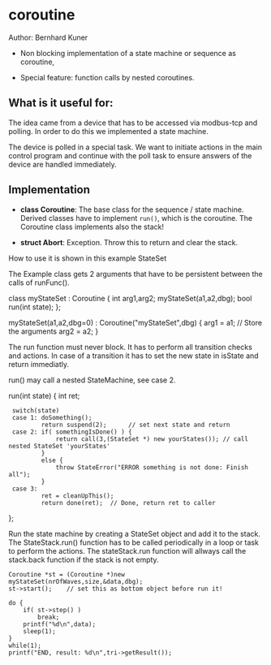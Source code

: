 # coroutine

Author: Bernhard Kuner

* Non blocking implementation of a state machine or sequence as coroutine,

* Special feature: function calls by nested coroutines.

## What is it useful for:

The idea came from a device that has to be accessed via modbus-tcp and polling. In order to 
do this we implemented a state machine.

The device is polled in a special task. We want to initiate actions in the main control program
and continue with the poll task to ensure answers of the device are handled immediately.

## Implementation

* **class Coroutine**: The base class for the sequence / state machine. Derived classes have to 
implement `run()`, which is the coroutine. The Coroutine class implements also the stack!

* **struct Abort**: Exception. Throw this to return and clear the stack. 

How to use it is shown in this example StateSet

The Example class gets 2 arguments that have to be persistent between the calls of runFunc().

class myStateSet : Coroutine
{
     int arg1,arg2;
     myStateSet(a1,a2,dbg);
     bool run(int state);
};

myStateSet(a1,a2,dbg=0)
: Coroutine("myStateSet",dbg)
{
     arg1 = a1;      // Store the arguments
     arg2 = a2;
}

The run function must never block. It has to perform all transition checks and actions. In case of a transition it has to set the new state in isState and return immediatly.

run() may call a nested StateMachine, see case 2.

run(int state)
{
     int ret;

     switch(state)
     case 1: doSomething();
             return suspend(2);      // set next state and return
     case 2: if( somethingIsDone() ) {
                 return call(3,(StateSet *) new yourStates()); // call nested StateSet 'yourStates'
             }
             else {
                 throw StateError("ERROR something is not done: Finish all");
             }
     case 3:
             ret = cleanUpThis();
             return done(ret);  // Done, return ret to caller
};

Run the state machine by creating a StateSet object and add it to the stack. The StateStack.run() function has to be called periodically in a loop or task to perform the actions. The stateStack.run function will allways call the stack.back function if the stack is not empty.

    Coroutine *st = (Coroutine *)new  myStateSet(nrOfWaves,size,&data,dbg);
    st->start();    // set this as bottom object before run it!
    
    do {
        if( st->step() )
            break;
        printf("%d\n",data);
        sleep(1);
    }
    while(1);
    printf("END, result: %d\n",tri->getResult());

